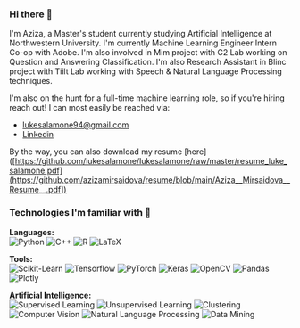 ### Hi there 👋 

I'm Aziza, a Master's student currently studying Artificial Intelligence at Northwestern University. I'm currently Machine Learning Engineer Intern Co-op with Adobe. I'm also involved in Mim project with C2 Lab working on Question and Answering Classification. I'm also Research Assistant in Blinc project with Tiilt Lab working with Speech & Natural Language Processing techniques.

I'm also on the hunt for a full-time machine learning role, so if you're hiring reach out! I can most easily be reached via:

 - lukesalamone94@gmail.com  
 - [Linkedin](https://www.linkedin.com/in/azizamirsaidova/)

By the way, you can also download my resume [here]([https://github.com/lukesalamone/lukesalamone/raw/master/resume_luke_salamone.pdf](https://github.com/azizamirsaidova/resume/blob/main/Aziza__Mirsaidova__Resume__.pdf])

### Technologies I'm familiar with 🔬

**Languages:**  
![Python](https://img.shields.io/badge/Python-3776AB?style=for-the-badge&logo=python&logoColor=white) ![C++](https://img.shields.io/badge/c++-%2300599C.svg?style=for-the-badge&logo=c%2B%2B&logoColor=white) ![R](https://img.shields.io/badge/r-%23276DC3.svg?style=for-the-badge&logo=r&logoColor=white) ![LaTeX](https://img.shields.io/badge/latex-%23008080.svg?style=for-the-badge&logo=latex&logoColor=white) 


**Tools:**  
![Scikit-Learn](https://img.shields.io/badge/Scikit--Learn-F7931E?style=for-the-badge&logo=scikit-learn&logoColor=white)  ![Tensorflow](https://img.shields.io/badge/Tensorflow-FF6F00?style=for-the-badge&logo=tensorflow&logoColor=white) ![PyTorch](https://img.shields.io/badge/PyTorch-EE4C2C?style=for-the-badge&logo=pytorch&logoColor=white) ![Keras](https://img.shields.io/badge/Keras-D00000?style=for-the-badge&logo=keras&logoColor=white) ![OpenCV](https://img.shields.io/badge/OpenCV-5C3EE8?style=for-the-badge&logo=opencv&logoColor=white)  ![Pandas](https://img.shields.io/badge/Pandas-150458?style=for-the-badge&logo=pandas&logoColor=white) ![Plotly](https://img.shields.io/badge/Plotly-%233F4F75.svg?style=for-the-badge&logo=plotly&logoColor=white) 

**Artificial Intelligence:**  
![Supervised Learning](https://img.shields.io/badge/Supervised%20Learning-7400B8?style=for-the-badge&logoColor=white) ![Unsupervised Learning](https://img.shields.io/badge/Unsupervised%20Learning-6930C3?style=for-the-badge&logoColor=white) ![Clustering](https://img.shields.io/badge/Clustering-5390D9?style=for-the-badge&logoColor=white)  
![Computer Vision](https://img.shields.io/badge/Computer%20vision-4EA8DE?style=for-the-badge&logoColor=white) ![Natural Language Processing](https://img.shields.io/badge/Optical%20Character%20Recognition-56CFE1?style=for-the-badge&logoColor=white) ![Data Mining](https://img.shields.io/badge/Data%20mining-64DFDF?style=for-the-badge&logoColor=white)


